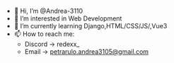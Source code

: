 - 👋 Hi, I’m @Andrea-3110
- 👀 I’m interested in Web Development
- 🌱 I’m currently learning Django,HTML/CSS/JS/,Vue3
- 📫 How to reach me:
  - Discord -> redexx_
  - Email -> petrarulo.andrea3105@gmail.com
  
